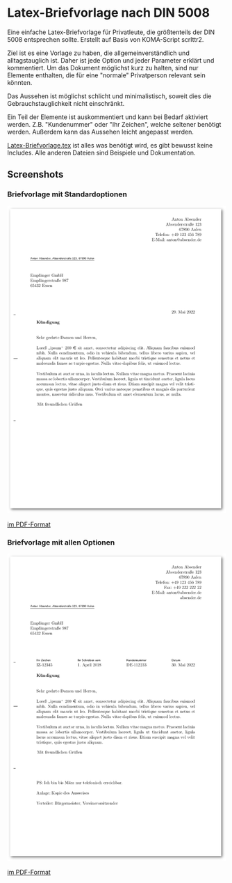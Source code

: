 # Latex-Briefvorlage nach DIN 5008
Eine einfache Latex-Briefvorlage für Privatleute, die größtenteils der DIN 5008 entsprechen sollte. Erstellt auf Basis von KOMA-Script scrlttr2.

Ziel ist es eine Vorlage zu haben, die allgemeinverständlich und alltagstauglich ist. Daher ist jede Option und jeder Parameter erklärt und kommentiert. Um das Dokument möglichst kurz zu halten, sind nur Elemente enthalten, die für eine "normale" Privatperson relevant sein könnten.

Das Aussehen ist möglichst schlicht und minimalistisch, soweit dies die Gebrauchstauglichkeit nicht einschränkt.

Ein Teil der Elemente ist auskommentiert und kann bei Bedarf aktiviert werden. Z.B. "Kundenummer" oder "Ihr Zeichen", welche seltener benötigt werden. Außerdem kann das Aussehen leicht angepasst werden.

[Latex-Briefvorlage.tex](https://github.com/PanCakeConnaisseur/latex-briefvorlage-din-5008/blob/master/Latex-Briefvorlage.tex) ist alles was benötigt wird, es gibt bewusst keine Includes. Alle anderen Dateien sind Beispiele und Dokumentation.

## Screenshots

### Briefvorlage mit Standardoptionen
![Briefvorlage mit Standardoptionen](Screenshots/Briefvorlage%20mit%20Standardoptionen.png)

[im PDF-Format](Beispiele/Latex-Briefvorlage%20mit%20Standardoptionen.pdf)

### Briefvorlage mit allen Optionen
![Briefvorlage mit allen Optionen](Screenshots/Briefvorlage%20mit%20allen%20Optionen.png)

[im PDF-Format](Beispiele/Latex-Briefvorlage%20mit%20allen%20Optionen.pdf)
